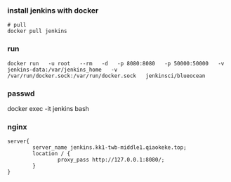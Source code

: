 ### install jenkins with docker
```
# pull
docker pull jenkins

```
### run
```
docker run   -u root   --rm   -d   -p 8080:8080   -p 50000:50000   -v jenkins-data:/var/jenkins_home   -v /var/run/docker.sock:/var/run/docker.sock   jenkinsci/blueocean
```
### passwd
docker exec -it jenkins bash
###

### nginx
```
server{
        server_name jenkins.kk1-twb-middle1.qiaokeke.top;
        location / {
                proxy_pass http://127.0.0.1:8080/;
        }
}
```
